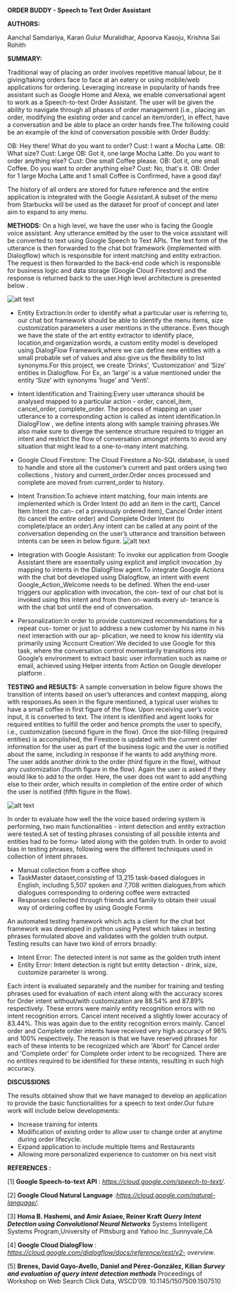 **ORDER BUDDY - Speech to Text Order Assistant**

**AUTHORS:**

Aanchal Samdariya, Karan Gulur Muralidhar, Apoorva Kasoju, Krishna Sai Rohith

**SUMMARY:**

Traditional way of placing an order involves repetitive manual labour, be it giving/taking orders face to face at an eatery or using mobile/web applications for ordering. Leveraging increase in popularity of hands free assistant such as Google Home and Alexa, we enable  conversational agent to work as a Speech-to-text Order Assistant. The user will be given  the ability to navigate through all phases of order management
(i.e., placing an order, modifying the existing order and cancel an item/order), in effect, have a conversation and be able to place an order hands free.The following could be an example of the kind of conversation possible with Order Buddy:
 
OB: Hey there! What do you want to order? 
Cust: I want a Mocha Latte. 
OB: What size? 
Cust: Large 
OB: Got it, one large Mocha Latte. Do you want to order anything else? 
Cust: One small Coffee please. 
OB: Got it, one small Coffee. Do you want to order anything else?
Cust: No, that's it. 
OB: Order for 1 large Mocha Latte and 1 small Coffee is Confirmed, have a good day! 

The history of all orders are stored for future reference and the entire application is integrated with the Google Assistant.A subset of the menu from Starbucks will be used as the dataset for proof of concept and later aim to expand to any menu.

**METHODS:**
On a high level, we have the user who is facing the Google voice assistant. Any utterance emitted by the user to the voice assistant will be converted to text using Google Speech to Text APIs. The text form of the utterance is then forwarded to the chat bot framework (implemented with Dialogflow) which is responsible for intent matching and entity extraction. The request is then forwarded to the back-end code which is responsible for business logic and data storage (Google Cloud Firestore) and the response is returned back to the user.High level architecture is presented below .

![alt text](https://github.com/sairohith07/OrderBuddy/tree/master/images/high_level_arch.png)

- Entity Extraction:In order to identify what a particular user is referring to, our chat bot framework should be able to identify the menu items, size customization parameters a user mentions in the utterance. Even though we have the state of the art entity extractor to identify place, location,and organization words, a custom entity model is developed using DialogFlow Framework,where we can define new entities with a small probable set of values and also give us the flexibility to list synonyms.For this project, we create ’Drinks’, ’Customization’ and ’Size’ entities in Dialogflow. For Ex, an
’large’ is a value mentioned under the entity ’Size’ with synonyms ’huge’ and ’Venti’.
- Intent Identification and Training:Every user utterance should be analysed mapped to a particular action - order, cancel_item, cancel_order, complete_order. The process of mapping an user utterance to a corresponding action is called as intent identification.In DialogFlow , we define intents along with sample training phrases.We also make sure to diverge the sentence structure required to trigger an intent and restrict the flow of conversation amongst intents to avoid any situation that might lead to a one-to-many intent matching.
- Google Cloud Firestore: The Cloud Firestore.a No-SQL database, is used to handle and store all the customer’s current and past orders using two collections , history and current_order.Order onces processed and complete are moved from current_order to history.
- Intent Transition:To achieve intent matching, four main intents are implemented which is Order Intent (to add an item in the cart), Cancel Item Intent (to can- cel a previously ordered item), Cancel Order intent (to cancel the entire order) and Complete Order Intent (to complete/place an order).Any intent can be called at any point of the conversation depending on the user’s utterance and transition between intents can be seen in below figure.
![alt text](https://github.com/sairohith07/OrderBuddy/tree/master/images/State_Transition.png)

- Integration with Google Assistant: To invoke our application from Google Assistant there are essentially using explicit and implicit invocation ,by mapping to intents in the DialogFlow agent.To integrate Google Actions with the chat bot developed using Dialogflow, an intent with event Google_Action_Welcome needs to be defined. When the end-user triggers our application with invocation, the con- text of our chat bot is invoked using this intent and from then on-wards every ut- terance is with the chat bot until the end of conversation.
- Personalization:In order to provide customized recommendations for a repeat cus- tomer or just to address a new customer by his name in his next interaction with our ap- plication, we need to know his identity via primarily using ’Account Creation’.We decided to use Google for this task, where the conversation control momentarily transitions into Google’s environment to extract basic user information such as name or email, achieved using Helper intents from Action on Google developer platform .


**TESTING and RESULTS:**
A sample conversation in below figure shows the transition of intents based on user’s utterances and context mapping, along with responses.As seen in the figure mentioned, a typical user wishes to have a small coffee in first figure of the flow. Upon receiving user’s voice input, it is converted to text. The intent is identified and agent looks for required entities to fulfill the order and hence prompts the user to specify, i.e., customization (second figure in the flow). Once the slot-filling (required entities) is accomplished, the Firestore is updated with the current order information for the user as part of the business logic and the user is notified about the same, including in response if he wants to add anything more. 
The user adds another drink to the order (third figure in the flow), without any customization (fourth figure in the flow). Again the user is asked if they would like to add to the order. Here, the user does not want to add anything else to their order, which results in completion of the entire order of which the user is notified (fifth figure in the flow).

![alt text](https://github.com/sairohith07/OrderBuddy/tree/master/images/order_flow_3.png)

In order to evaluate how well the the voice based ordering system is performing, two main functionalities - intent detection and entity extraction were tested.A set of testing phrases consisting of all possible intents and entities had to be formu- lated along with the golden truth. In order to avoid bias in testing phrases, following were the different techniques used in collection of intent phrases.
- Manual collection from a coffee shop
- TaskMaster dataset,consisting of 13,215 task-based dialogues in English, including 5,507 spoken and 7,708 written dialogues,from which dialogues corresponding to ordering coffee were extracted
- Responses collected through friends and family to obtain their usual way of ordering coffee by using Google Forms

An automated testing framework which acts a client for the chat bot framework was developed in python using Pytest which takes in testing phrases formulated above and validates with the golden truth output.
Testing results can have two kind of errors broadly: 
- Intent Error: The detected intent is not same as the golden truth intent 
- Entity Error: Intent detection is right but entity detection - drink, size, customize parameter is wrong.

Each intent is evaluated separately and the number for training and testing phrases used for evaluation of each intent along with the accuracy scores for Order intent without/with customization are 88.54% and 87.89% respectively. These errors were mainly entity recognition errors with no intent recognition errors. Cancel intent received a slightly lower accuracy of 83.44\%. This was again due to the entity recognition errors mainly. Cancel order and Complete order intents have received very high accuracy of 96% and 100% respectively. 
The reason is that we have reserved phrases for each of these intents to be recognized which are 'Abort' for Cancel order and 'Complete order' for Complete order intent to be recognized. There are no entities required to be identified for these intents, resulting in such high accuracy.



**DISCUSSIONS**

The results obtained show that we have managed to develop an application to provide the basic functionalities for a speech to text order.Our future work will include below developments:

- Increase training for intents
- Modification of existing order to allow user to change order at anytime during order lifecycle.
- Expand application to include multiple Items and Restaurants
- Allowing more personalized experience to customer on his next visit


**REFERENCES :**

\[1\] **Google Speech-to-text API** : *https://cloud.google.com/speech-to-text/*.

\[2\] **Google Cloud Natural Language** :*https://cloud.google.com/natural-language/*.

\[3\] **Homa B. Hashemi, and Amir Asiaee, Reiner Kraft**
***Query Intent Detection using Convolutional Neural Networks*** 
Systems Intelligent Systems Program,University of Pittsburg and Yahoo
Inc.,Sunnyvale,CA

\[4\] **Google Cloud DialogFlow** : *https://cloud.google.com/dialogflow/docs/reference/rest/v2- overview*.

\[5\] **Brenes, David Gayo-Avello, Daniel and Pérez-González, Kilian** 
***Survey and evaluation of query intent detection methods*** 
Proceedings of Workshop on Web Search Click Data, WSCD’09.
10.1145/1507509.1507510
